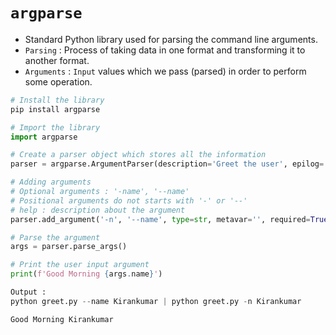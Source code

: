 # `argparse`

- Standard Python library used for parsing the command line arguments.
- `Parsing` : Process of taking data in one format and transforming it to another format.
- `Arguments` : `Input` values which we pass (parsed) in order to perform some operation.

```python
# Install the library
pip install argparse

# Import the library
import argparse

# Create a parser object which stores all the information
parser = argparse.ArgumentParser(description='Greet the user', epilog='Thank you for programming')

# Adding arguments
# Optional arguments : '-name', '--name'
# Positional arguments do not starts with '-' or '--'
# help : description about the argument
parser.add_argument('-n', '--name', type=str, metavar='', required=True, help='Enter the user name')

# Parse the argument
args = parser.parse_args()

# Print the user input argument
print(f'Good Morning {args.name}')

Output :
python greet.py --name Kirankumar | python greet.py -n Kirankumar

Good Morning Kirankumar
```
